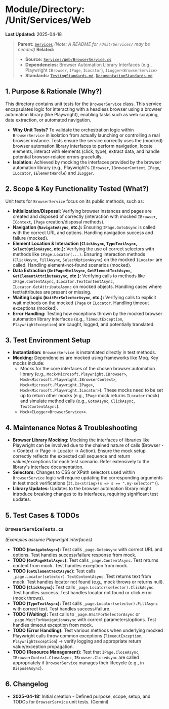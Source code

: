 # Module/Directory: /Unit/Services/Web

**Last Updated:** 2025-04-18

> **Parent:** [`Services`](../README.md)
> *(Note: A README for `/Unit/Services/` may be needed)*
> **Related:**
> * **Source:** [`Services/Web/BrowserService.cs`](../../../../api-server/Services/Web/BrowserService.cs)
> * **Dependencies:** Browser Automation Library Interfaces (e.g., Playwright `IBrowser`, `IPage`, `ILocator`), `ILogger<BrowserService>`
> * **Standards:** [`TestingStandards.md`](../../../../Zarichney.Standards/Standards/TestingStandards.md), [`DocumentationStandards.md`](../../../../Zarichney.Standards/Development/DocumentationStandards.md)

## 1. Purpose & Rationale (Why?)

This directory contains unit tests for the `BrowserService` class. This service encapsulates logic for interacting with a headless browser using a browser automation library (like Playwright), enabling tasks such as web scraping, data extraction, or automated navigation.

* **Why Unit Tests?** To validate the orchestration logic within `BrowserService` in isolation from actually launching or controlling a real browser instance. Tests ensure the service correctly uses the (mocked) browser automation library interfaces to perform navigation, locate elements, interact with elements (click, type), extract data, and handle potential browser-related errors gracefully.
* **Isolation:** Achieved by mocking the interfaces provided by the browser automation library (e.g., Playwright's `IBrowser`, `IBrowserContext`, `IPage`, `ILocator`, `IElementHandle`) and `ILogger`.

## 2. Scope & Key Functionality Tested (What?)

Unit tests for `BrowserService` focus on its public methods, such as:

* **Initialization/Disposal:** Verifying browser instances and pages are created and disposed of correctly (interaction with mocked `IBrowser`, `IContext`, `IPage` creation/disposal methods).
* **Navigation (`NavigateAsync`, etc.):** Ensuring `IPage.GotoAsync` is called with the correct URL and options. Handling navigation success and failure (mocked).
* **Element Location & Interaction (`ClickAsync`, `TypeTextAsync`, `SelectOptionAsync`, etc.):** Verifying the use of correct selectors with methods like `IPage.Locator(...)`. Ensuring interaction methods (`ClickAsync`, `FillAsync`, `SelectOptionAsync`) on the mocked `ILocator` are called. Handling element-not-found scenarios (mocked).
* **Data Extraction (`GetPageHtmlAsync`, `GetElementTextAsync`, `GetElementAttributeAsync`, etc.):** Verifying calls to methods like `IPage.ContentAsync`, `ILocator.TextContentAsync`, `ILocator.GetAttributeAsync` on mocked objects. Handling cases where text/attributes are present or missing.
* **Waiting Logic (`WaitForSelectorAsync`, etc.):** Verifying calls to explicit wait methods on the mocked `IPage` or `ILocator`. Handling timeout exceptions (mocked).
* **Error Handling:** Testing how exceptions thrown by the mocked browser automation library interfaces (e.g., `TimeoutException`, `PlaywrightException`) are caught, logged, and potentially translated.

## 3. Test Environment Setup

* **Instantiation:** `BrowserService` is instantiated directly in test methods.
* **Mocking:** Dependencies are mocked using frameworks like Moq. Key mocks include:
    * Mocks for the core interfaces of the chosen browser automation library (e.g., `Mock<Microsoft.Playwright.IBrowser>`, `Mock<Microsoft.Playwright.IBrowserContext>`, `Mock<Microsoft.Playwright.IPage>`, `Mock<Microsoft.Playwright.ILocator>`). These mocks need to be set up to return other mocks (e.g., `IPage` mock returns `ILocator` mock) and simulate method calls (e.g., `GotoAsync`, `ClickAsync`, `TextContentAsync`).
    * `Mock<ILogger<BrowserService>>`.

## 4. Maintenance Notes & Troubleshooting

* **Browser Library Mocking:** Mocking the interfaces of libraries like Playwright can be involved due to the chained nature of calls (Browser -> Context -> Page -> Locator -> Action). Ensure the mock setup correctly reflects the expected call sequence and return values/exceptions for each test scenario. Refer extensively to the library's interface documentation.
* **Selectors:** Changes to CSS or XPath selectors used within `BrowserService` logic will require updating the corresponding arguments in test mock verifications (`It.Is<string>(s => s == ".my-selector")`).
* **Library Updates:** Updates to the browser automation library might introduce breaking changes to its interfaces, requiring significant test updates.

## 5. Test Cases & TODOs

### `BrowserServiceTests.cs`
*(Examples assume Playwright interfaces)*

* **TODO (`NavigateAsync`):** Test calls `_page.GotoAsync` with correct URL and options. Test handles success/failure response from mock.
* **TODO (`GetPageHtmlAsync`):** Test calls `_page.ContentAsync`. Test returns content from mock. Test handles exception from mock.
* **TODO (`GetElementTextAsync`):** Test calls `_page.Locator(selector).TextContentAsync`. Test returns text from mock. Test handles locator not found (e.g., mock throws or returns null).
* **TODO (`ClickAsync`):** Test calls `_page.Locator(selector).ClickAsync`. Test handles success. Test handles locator not found or click error (mock throws).
* **TODO (`TypeTextAsync`):** Test calls `_page.Locator(selector).FillAsync` with correct text. Test handles success/failure.
* **TODO (Waiting):** Test calls to `_page.WaitForSelectorAsync` or `_page.WaitForNavigationAsync` with correct parameters/options. Test handles timeout exception from mock.
* **TODO (Error Handling):** Test various methods when underlying mocked Playwright calls throw common exceptions (`TimeoutException`, `PlaywrightException`) -> verify logging and appropriate return value/exception propagation.
* **TODO (Resource Management):** Test that `IPage.CloseAsync`, `IBrowserContext.CloseAsync`, `IBrowser.CloseAsync` are called appropriately if `BrowserService` manages their lifecycle (e.g., in `DisposeAsync`).

## 6. Changelog

* **2025-04-18:** Initial creation - Defined purpose, scope, setup, and TODOs for `BrowserService` unit tests. (Gemini)

